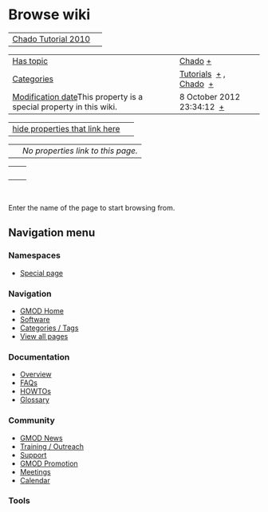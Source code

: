 



<span id="top"></span>




# <span dir="auto">Browse wiki</span>






|  |  |
|----|----|
| [Chado Tutorial 2010](/wiki/Chado_Tutorial_2010 "Chado Tutorial 2010") |  |

|  |  |
|----|----|
| [Has topic](/wiki/Property%3AHas_topic "Property:Has topic") | <span class="smwb-value"><a href="/wiki/Chado" class="mw-redirect" title="Chado">Chado</a> <span class="smwbrowse">[+](/wiki/Special%3ABrowse/Chado "Special%3ABrowse/Chado")</span></span> |
| [Categories](/wiki/Special%3ACategories "Special%3ACategories") | <span class="smwb-value">[Tutorials](/wiki/Category%3ATutorials "Category%3ATutorials")  <span class="smwsearch">[+](/wiki/Special%3ASearchByProperty/Tutorials "Special%3ASearchByProperty/Tutorials")</span></span> , <span class="smwb-value">[Chado](/wiki/Category%3AChado "Category%3AChado")  <span class="smwsearch">[+](/wiki/Special%3ASearchByProperty/Chado "Special%3ASearchByProperty/Chado")</span></span> |
| <span class="smw-highlighter" data-type="1" state="inline" data-title="Property"><span class="smwbuiltin">[Modification date](/wiki/Property:Modification_date "Property:Modification date")</span><span class="smwttcontent">This property is a special property in this wiki.</span></span> | <span class="smwb-value">8 October 2012 23:34:12  <span class="smwsearch">[+](/wiki/Special%3ASearchByProperty/Modification-20date/8-20October-202012-2023:34:12 "Special%3ASearchByProperty/Modification-20date/8-20October-202012-2023:34:12")</span></span> |

<span id="smw_browse_incoming"></span>

|  |  |
|----|----|
| [hide properties that link here](/mediawiki/index.php?title=Special:Browse&offset=0&dir=out&article=Chado+Tutorial+2010)  |  |

|     |                                    |
|-----|------------------------------------|
|     | *No properties link to this page.* |

|     |     |
|-----|-----|
|     |     |

 

Enter the name of the page to start browsing from.  








## Navigation menu



### Namespaces

- <span id="ca-nstab-special">[Special
  page](/wiki/Special%3ABrowse/Chado-20Tutorial-202010 "This is a special page, you cannot edit the page itself")</span>






### Navigation



- <span id="n-GMOD-Home">[GMOD Home](/wiki/Main_Page)</span>
- <span id="n-Software">[Software](/wiki/GMOD_Components)</span>
- <span id="n-Categories-.2F-Tags">[Categories /
  Tags](/wiki/Categories)</span>
- <span id="n-View-all-pages">[View all
  pages](/wiki/Special:AllPages)</span>




### Documentation



- <span id="n-Overview">[Overview](/wiki/Overview)</span>
- <span id="n-FAQs">[FAQs](/wiki/Category%3AFAQ)</span>
- <span id="n-HOWTOs">[HOWTOs](/wiki/Category%3AHOWTO)</span>
- <span id="n-Glossary">[Glossary](/wiki/Glossary)</span>




### Community



- <span id="n-GMOD-News">[GMOD News](/wiki/GMOD_News)</span>
- <span id="n-Training-.2F-Outreach">[Training /
  Outreach](/wiki/Training_and_Outreach)</span>
- <span id="n-Support">[Support](/wiki/Support)</span>
- <span id="n-GMOD-Promotion">[GMOD
  Promotion](/wiki/GMOD_Promotion)</span>
- <span id="n-Meetings">[Meetings](/wiki/Meetings)</span>
- <span id="n-Calendar">[Calendar](/wiki/Calendar)</span>




### Tools












<!-- -->




